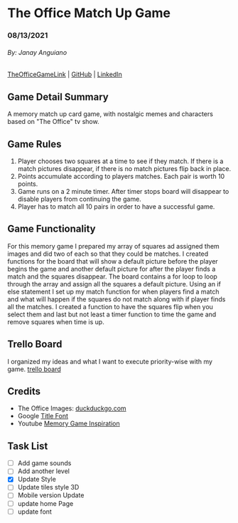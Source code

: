 # The Office Match Up Game
### 08/13/2021
###### *By: Janay Anguiano*
[TheOfficeGameLink](https://github.com/Jangui92/The-Office-Match-up-Game) | [GitHub](https://github.com/Jangui92) | [LinkedIn](https://www.linkedin.com/in/janay-anguiano-778717215/)
## Game Detail Summary
A memory match up card game, with nostalgic memes and characters based on "The Office" tv show. 

## Game Rules
1. Player chooses two squares at a time to see if they match. If there is a match pictures disappear, if there is no match pictures flip back in place.
2. Points accumulate according to players matches. Each pair is worth 10 points.
3. Game runs on a 2 minute timer. After timer stops board will disappear to disable players from continuing the game. 
3. Player has to match all 10 pairs in order to have a successful game.

## Game Functionality
For this memory game I prepared my array of squares ad assigned them images and did two of each so that they could be matches. I created functions for the board that will show a default picture before the player begins the game and another default picture for after the player finds a match and the squares disappear. The board contains a for loop to loop through the array and assign all the squares a default picture. Using an if else statement I set up my match function for when players find a match and what will happen if the squares do not match along with if player finds all the matches. I created a function to have the squares flip when you select them and last but not least a timer function to time the game and remove squares when time is up.

## Trello Board
I organized my ideas and what I want to execute priority-wise with my game. [trello board](https://trello.com/b/aA5vnCAV/mystery-game)

## Credits
* The Office Images: [duckduckgo.com](http://duckduckgo.com) 
* Google [Title Font](https://fonts.google.com/specimen/Special+Elite#standard-styles)
* Youtube [Memory Game Inspiration](https://www.youtube.com/watch?v=tjyDOHzKN0w)

## Task List
- [ ] Add game sounds
- [ ] Add another level
- [x] Update Style 
- [ ] Update tiles style 3D
- [ ] Mobile version Update
- [ ] update home Page
- [ ] update font 
